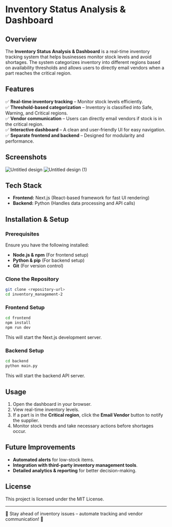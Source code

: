# Inventory Status Analysis & Dashboard

## Overview
The **Inventory Status Analysis & Dashboard** is a real-time inventory tracking system that helps businesses monitor stock levels and avoid shortages. The system categorizes inventory into different regions based on availability thresholds and allows users to directly email vendors when a part reaches the critical region. 

## Features
✅ **Real-time inventory tracking** – Monitor stock levels efficiently.  
✅ **Threshold-based categorization** – Inventory is classified into Safe, Warning, and Critical regions.  
✅ **Vendor communication** – Users can directly email vendors if stock is in the critical region.  
✅ **Interactive dashboard** – A clean and user-friendly UI for easy navigation.  
✅ **Separate frontend and backend** – Designed for modularity and performance.  

## Screenshots
![Untitled design](https://github.com/user-attachments/assets/83199eec-3568-4212-8ca5-b29e276fe766)
![Untitled design (1)](https://github.com/user-attachments/assets/3f6fb5ac-cfd9-4150-8461-3d056ecfa21a)


## Tech Stack
- **Frontend:** Next.js (React-based framework for fast UI rendering)
- **Backend:** Python (Handles data processing and API calls)


## Installation & Setup
### Prerequisites
Ensure you have the following installed:
- **Node.js & npm** (For frontend setup)
- **Python & pip** (For backend setup)
- **Git** (For version control)

### Clone the Repository
```sh
git clone <repository-url>
cd inventory_management-2
```

### Frontend Setup
```sh
cd frontend
npm install
npm run dev
```
This will start the Next.js development server.

### Backend Setup
```sh
cd backend
python main.py
```
This will start the backend API server.

## Usage
1. Open the dashboard in your browser.
2. View real-time inventory levels.
3. If a part is in the **Critical region**, click the **Email Vendor** button to notify the supplier.
4. Monitor stock trends and take necessary actions before shortages occur.


## Future Improvements
- **Automated alerts** for low-stock items.
- **Integration with third-party inventory management tools**.
- **Detailed analytics & reporting** for better decision-making.


## License
This project is licensed under the MIT License.

---
📌 Stay ahead of inventory issues – automate tracking and vendor communication! 🚀

